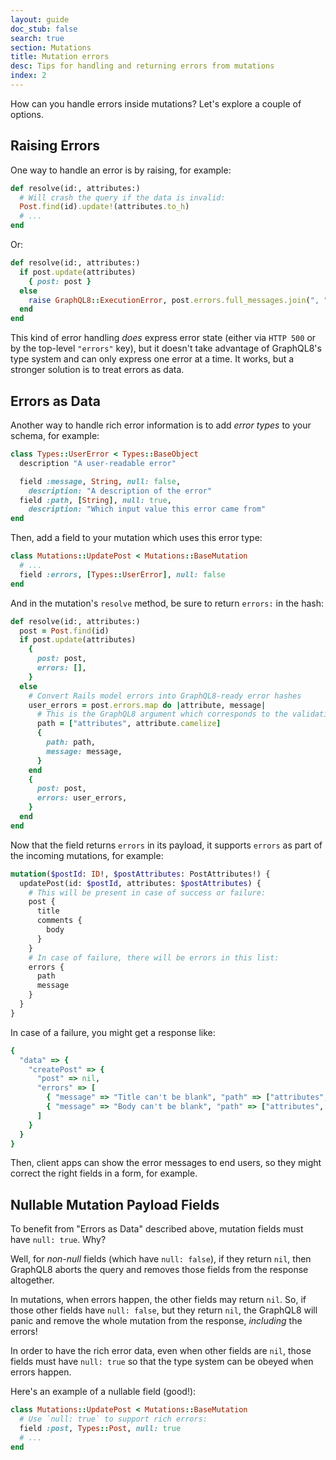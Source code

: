 ```yaml
---
layout: guide
doc_stub: false
search: true
section: Mutations
title: Mutation errors
desc: Tips for handling and returning errors from mutations
index: 2
---
```


How can you handle errors inside mutations? Let's explore a couple of options.

## Raising Errors

One way to handle an error is by raising, for example:

```ruby
def resolve(id:, attributes:)
  # Will crash the query if the data is invalid:
  Post.find(id).update!(attributes.to_h)
  # ...
end
```

Or:

```ruby
def resolve(id:, attributes:)
  if post.update(attributes)
    { post: post }
  else
    raise GraphQL8::ExecutionError, post.errors.full_messages.join(", ")
  end
end
```

This kind of error handling _does_ express error state (either via `HTTP 500` or by the top-level `"errors"` key), but it doesn't take advantage of GraphQL8's type system and can only express one error at a time. It works, but a stronger solution is to treat errors as data.

## Errors as Data

Another way to handle rich error information is to add _error types_ to your schema, for example:

```ruby
class Types::UserError < Types::BaseObject
  description "A user-readable error"

  field :message, String, null: false,
    description: "A description of the error"
  field :path, [String], null: true,
    description: "Which input value this error came from"
end
```

Then, add a field to your mutation which uses this error type:

```ruby
class Mutations::UpdatePost < Mutations::BaseMutation
  # ...
  field :errors, [Types::UserError], null: false
end
```

And in the mutation's `resolve` method, be sure to return `errors:` in the hash:

```ruby
def resolve(id:, attributes:)
  post = Post.find(id)
  if post.update(attributes)
    {
      post: post,
      errors: [],
    }
  else
    # Convert Rails model errors into GraphQL8-ready error hashes
    user_errors = post.errors.map do |attribute, message|
      # This is the GraphQL8 argument which corresponds to the validation error:
      path = ["attributes", attribute.camelize]
      {
        path: path,
        message: message,
      }
    end
    {
      post: post,
      errors: user_errors,
    }
  end
end
```

Now that the field returns `errors` in its payload, it supports `errors` as part of the incoming mutations, for example:

```graphql
mutation($postId: ID!, $postAttributes: PostAttributes!) {
  updatePost(id: $postId, attributes: $postAttributes) {
    # This will be present in case of success or failure:
    post {
      title
      comments {
        body
      }
    }
    # In case of failure, there will be errors in this list:
    errors {
      path
      message
    }
  }
}
```

In case of a failure, you might get a response like:

```ruby
{
  "data" => {
    "createPost" => {
      "post" => nil,
      "errors" => [
        { "message" => "Title can't be blank", "path" => ["attributes", "title"] },
        { "message" => "Body can't be blank", "path" => ["attributes", "body"] }
      ]
    }
  }
}
```

Then, client apps can show the error messages to end users, so they might correct the right fields in a form, for example.

## Nullable Mutation Payload Fields

To benefit from "Errors as Data" described above, mutation fields must have `null: true`. Why?

Well, for _non-null_ fields (which have `null: false`), if they return `nil`, then GraphQL8 aborts the query and removes those fields from the response altogether.

In mutations, when errors happen, the other fields may return `nil`. So, if those other fields have `null: false`, but they return `nil`, the GraphQL8 will panic and remove the whole mutation from the response, _including_ the errors!

In order to have the rich error data, even when other fields are `nil`, those fields must have `null: true` so that the type system can be obeyed when errors happen.

Here's an example of a nullable field (good!):

```ruby
class Mutations::UpdatePost < Mutations::BaseMutation
  # Use `null: true` to support rich errors:
  field :post, Types::Post, null: true
  # ...
end
```
